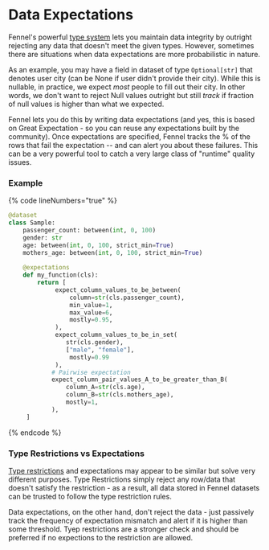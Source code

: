 # Data Expectations

Fennel's powerful [type system](../api-reference/data-types.md) lets you maintain data integrity by outright rejecting any data that doesn't meet the given types. However, sometimes there are situations when data expectations are more probabilistic in nature.&#x20;

As an example, you may have a field in dataset of type `Optional[str]` that denotes user city (can be None if user didn't provide their city). While this is nullable, in practice, we expect _most_ people to fill out their city. In other words, we don't want to reject Null values outright but still _track_ if fraction of null values is higher than what we expected.&#x20;

Fennel lets you do this by writing data expectations (and yes, this is based on Great Expectation - so you can reuse any expectations built by the community). Once expectations are specified, Fennel tracks the % of the rows that fail the expectation -- and can alert you about these failures. This can be a very powerful tool to catch a very large class of "runtime" quality issues.&#x20;

### Example

{% code lineNumbers="true" %}
```python
@dataset
class Sample:
    passenger_count: between(int, 0, 100)
    gender: str
    age: between(int, 0, 100, strict_min=True)
    mothers_age: between(int, 0, 100, strict_min=True)  
    
    @expectations
    def my_function(cls):
        return [
             expect_column_values_to_be_between(
                 column=str(cls.passenger_count),
                 min_value=1,
                 max_value=6,
                 mostly=0.95,
             ),
             expect_column_values_to_be_in_set(
                str(cls.gender),
                ["male", "female"],
                 mostly=0.99
             ),
            # Pairwise expectation
            expect_column_pair_values_A_to_be_greater_than_B(
                column_A=str(cls.age), 
                column_B=str(cls.mothers_age),
                mostly=1,
            ),
     ]
```
{% endcode %}

### Type Restrictions vs Expectations

[Type restrictions](../api-reference/data-types.md) and expectations may appear to be similar but solve very different purposes. Type Restrictions simply reject any row/data that doesn't satisfy the restriction - as a result, all data stored in Fennel datasets can be trusted to follow the type restriction rules.

Data expectations, on the other hand, don't reject the data - just passively track the frequency of expectation mismatch and alert if it is higher than some threshold. Tyep restrictions are a stronger check and should be preferred if no expections to the restriction are allowed.&#x20;
